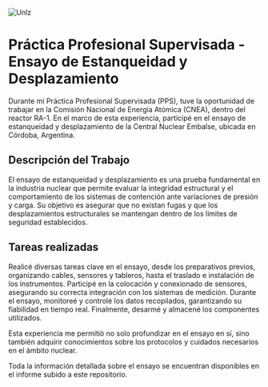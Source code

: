 
![Unlz](https://github.com/user-attachments/assets/b4fee774-b6b5-49e3-909b-81ef94e4f2c2)

# Práctica Profesional Supervisada - Ensayo de Estanqueidad y Desplazamiento

Durante mi Práctica Profesional Supervisada (PPS), tuve la oportunidad de trabajar en la Comisión Nacional de Energía Atómica (CNEA), dentro del reactor RA-1. En el marco de esta experiencia, participé en el ensayo de estanqueidad y desplazamiento de la Central Nuclear Embalse, ubicada en Córdoba, Argentina.

## Descripción del Trabajo

El ensayo de estanqueidad y desplazamiento es una prueba fundamental en la industria nuclear que permite evaluar la integridad estructural y el comportamiento de los sistemas de contención ante variaciones de presión y carga. Su objetivo es asegurar que no existan fugas y que los desplazamientos estructurales se mantengan dentro de los límites de seguridad establecidos.

## Tareas realizadas

Realicé diversas tareas clave en el ensayo, desde los preparativos previos, organizando cables, sensores y tableros, hasta el traslado e instalación de los instrumentos. Participé en la colocación y conexionado de sensores, asegurando su correcta integración con los sistemas de medición. Durante el ensayo, monitoreé y controlé los datos recopilados, garantizando su fiabilidad en tiempo real. Finalmente, desarmé y almacené los componentes utilizados.

Esta experiencia me permitió no solo profundizar en el ensayo en sí, sino también adquirir conocimientos sobre los protocolos y cuidados necesarios en el ámbito nuclear.

Toda la información detallada sobre el ensayo se encuentran disponibles en el informe subido a este repositorio.
